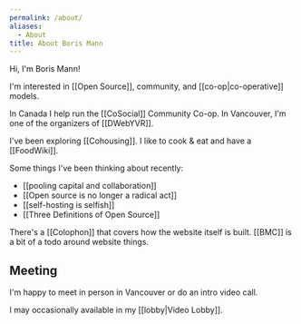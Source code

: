 ```yaml
---
permalink: /about/
aliases:
  - About
title: About Boris Mann
---
```

Hi, I'm Boris Mann!

<!-- copy/paste from home page -->
I'm interested in [[Open Source]], community, and [[co-op|co-operative]] models.

 In Canada I help run the [[CoSocial]] Community Co-op. In Vancouver, I'm one of the organizers of [[DWebYVR]].

I've been exploring [[Cohousing]]. I like to cook & eat and have a [[FoodWiki]].

Some things I've been thinking about recently:

* [[pooling capital and collaboration]]
* [[Open source is no longer a radical act]]
* [[self-hosting is selfish]]
* [[Three Definitions of Open Source]]

There's a [[Colophon]] that covers how the website itself is built. [[BMC]] is a bit of a todo around website things.

## Meeting

I'm happy to <a data-cal-link="boris/vancouver" data-cal-config="week_view" data-cal-namespace="">meet in person in Vancouver</a> or do an <a data-cal-namespace="" data-cal-link="boris/30min" data-cal-config="month_view">intro video call</a>.

<!-- Cal element-click embed code begins -->
<script type="text/javascript">
  (function (C, A, L) { let p = function (a, ar) { a.q.push(ar); }; let d = C.document; C.Cal = C.Cal || function () { let cal = C.Cal; let ar = arguments; if (!cal.loaded) { cal.ns = {}; cal.q = cal.q || []; d.head.appendChild(d.createElement("script")).src = A; cal.loaded = true; } if (ar[0] === L) { const api = function () { p(api, arguments); }; const namespace = ar[1]; api.q = api.q || []; if(typeof namespace === "string"){cal.ns[namespace] = cal.ns[namespace] || api;p(cal.ns[namespace], ar);p(cal, ["initNamespace", namespace]);} else p(cal, ar); return;} p(cal, ar); }; })(window, "https://cal.commonscomputer.com/embed/embed.js", "init");
Cal("init",  {origin:"https://cal.commonscomputer.com"});

  
  // Important: Please add the following attributes to the element that should trigger the calendar to open upon clicking.
  // `data-cal-link="boris/30min"`
  // data-cal-namespace=""
  // `data-cal-config='{"layout":"week_view"}'`

  Cal("ui", {"styles":{"branding":{"brandColor":"#000000"}},"hideEventTypeDetails":false,"layout":"week_view"});
  </script>
  <!-- Cal element-click embed code ends -->

I may occasionally available in my [[lobby|Video Lobby]].